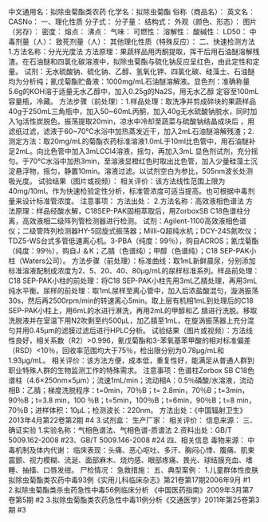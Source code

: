 中文通用名：拟除虫菊酯类农药
化学名：拟除虫菊酯
俗称（商品名）：
英文名：
CASNo：
一、理化性质
分子式：
分子量：
结构式：
外观（颜色、形态）：
图片（另存）：
密度：
熔点：
沸点：
气味：
可燃性：
溶解性：
酸碱性：
LD50：
中毒剂量（人）：
致死剂量（人）：
其他理化性质（特殊反应）：
二、快速检测方法
1.方法名称：分光光度法
方法原理：果蔬样品用丙酮提取，挥干后用石油醚溶解残渣。在石油醚和四氯化碳溶液中，拟除虫菊酯与硫化钠反应呈红色，由此定性和定量。
试剂：无水硫酸钠、硫化钠、乙醇、氢氧化钾、四氯化碳、硅藻土、石油醚均为分析纯；氰戊菊酯贮备液：1000mg/mL石油醚溶解液。显色剂：准确称量5.6g的KOH溶于适量无水乙醇中，加入0.25g的Na2S，用无水乙醇
定容至100mL容量瓶，冷藏。
方法步骤（前处理）：1.样品处理：取洗净并剪成碎块的果蔬样品40g于250mL三角瓶中，加入50~60mL丙酮，加入40g无水硫酸钠脱水，同时加入1g活性炭脱色。振荡提取20min，凉水中冷却至蔬菜与硫酸钠结晶成块后
，用滤纸过滤，滤液于60~70℃水浴中加热蒸发近干，加入2mL石油醚溶解残渣；2.测定方法：取20mg/mL的菊酯农药标准溶液1.0mL于10ml比色管中，用石油醚补足2mL。向比色管中加入3mLCCl4溶液，摇匀，再加入3mL
显色剂试剂，充分摇匀。于70℃水浴中加热3min，至溶液显橙红色时取出比色管，加入少量硅藻土沉淀悬浮物，摇匀，静置10min。溶液过滤。以试剂空白为参比，505nm波长处测吸光度。
试验结果（图片或视频）：
相关评价：该方法线性范围上限为40mg/10ml。作为快速检验定性分析，标准管浓度可适当提高。也可根据中毒剂量来设计标准管浓度。
注意事项：
方法出处：
2.方法名称：高效液相色谱法
方法原理：样品经酸水解，C18SEP-PAK固相萃取后，用ZorboxSB C18色谱柱分离，高效液相二级阵列管检测器进行检测。
试剂：Agilent-1100高效液相色谱仪；二级管阵列检测器HY-5回旋式振荡器；Milli-Q超纯水机；DCY-24S氮吹仪；TDZ5-WS台式多管低速离心机。3-PBA（纯度：99％），购自ACROS；氰戊菊酯（纯度：99％），购自J
＆K；乙腈（色谱纯）；甲醇（色谱纯）；C18 SEP-PAK小柱（Waters公司）。
方法步骤（前处理）：标准曲线：取1mL新鲜晨尿，分别添加标准溶液配制成浓度为2、5、20、40、80μg/mL的尿样标准系列。样品前处理：C18 SEP-PAK小柱的前处理：将C18 SEP-PAK小柱先用3mL乙腈处理，再用3mL
纯水平衡。尿样的前处理：取1mL尿样至离心管中，加入后浓盐酸混匀，漩涡振荡30s，然后再2500rpm/min的转速离心5min。取上层有机相1mL到处理后的C18 SEP-PAK小柱上，用6mL的水进行淋洗，再用2mL的甲醇和乙
腈进行洗脱。移取洗脱液并在室温下用N2吹剩至约500μL，加乙腈至1mL，在旋涡振荡器上充分混匀并用0.45μm的滤膜过滤后进行HPLC分析。
试验结果（图片或视频）：方法线性良好，相关系数（R2）>0.996，氰戊菊酯和3-苯氧基苯甲酸的相对标准偏差（RSD）<10％，回收率范围均大于75％，检出限分别为0.78μg/mL和1.93μg/mL。
相关评价：该方法方便，成本低，重复性好，能满足从普通人群到职业特殊人群的生物监测工作的特殊需求。
注意事项：色谱柱Zorbox SB C18色谱柱（4.6×250nm×5μm）；流速1mL/min；流动相A：0.5％磷酸/水溶液，流动相B：乙腈；梯度洗脱程序：t=0min，70％B；t= 2.8min，70％B；t=3min，90％B；t=3.8 min，100
％B；t=5min，100％B；t=6min，90％B；t=8 min， 70％B；进样体积：10μL；检测波长：220nm。
方法出处：《中国辐射卫生》2013年4月第22卷第2期 #4
3.试剂盒：
生产厂家：
相关评价：
信息来源：
三、确证实验
1.实验名称：气相色谱法、气相色谱-质谱法
2.资料出处：GB/T 5009.162-2008 #23、GB/T 5009.146-2008 #24
四、相关信息
毒物来源：
中毒机制及体内代谢：
临床表现：头痛、恶心呕吐、多汗、胸闷心悸、腹痛、肌束震颤、视力模糊、流涎、面部麻木、烧灼感、眼部疼痛、畏光、球结膜充血、嗜睡、抽搐、口唇发绀。
尸检情况：
急救措施：
五、典型案例：
1.儿童群体性皮肤拟除虫菊酯类农药中毒93例《实用儿科临床杂志》第21卷第17期2006年9月 #1   
2.拟除虫菊酯类杀虫药急性中毒56例临床分析 《中国医药指南》2009年3月第7卷第5期 #2 
3.拟除虫菊酯类农药急性中毒11例分析《交通医学》2011年第25卷第3期 #3
